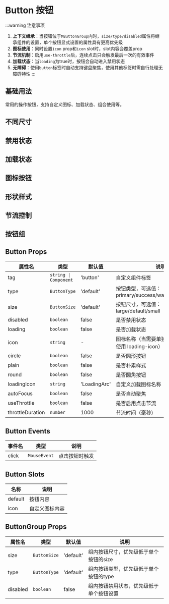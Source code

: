 # Button 按钮

:::warning 注意事项
1. **上下文继承**：当按钮位于`MButtonGroup`内时，`size/type/disabled`属性将继承组件的设置，单个按钮显式设置的属性具有更高优先级
2. **图标使用**：同时设置`icon` prop和`icon` slot时，slot内容会覆盖prop
3. **节流机制**：启用`use-throttle`后，连续点击只会触发最后一次的有效事件
4. **加载状态**：当`loading`为true时，按钮会自动进入禁用状态
5. **无障碍**：使用`button`标签时自动支持键盘聚焦，使用其他标签时需自行处理无障碍特性
:::

## 基础用法

常用的操作按钮，支持自定义图标、加载状态、组合使用等。

<demo vue="./example/base.vue" />

## 不同尺寸

<demo vue="./example/size.vue" />

## 禁用状态

<demo vue="./example/disable.vue" />

## 加载状态

<demo vue="./example/loading.vue" />


## 图标按钮

<demo vue="./example/icon.vue" />

## 形状样式
<demo vue="./example/shape.vue" />

## 节流控制

<demo vue="./example/throttling.vue" />

## 按钮组

<demo vue="./example/group.vue" />

## Button Props

| 属性名             | 类型                           | 默认值     | 说明                                                                 |
|-------------------|-------------------------------|-----------|--------------------------------------------------------------------|
| tag               | `string \| Component`         | 'button'  | 自定义组件标签                                                       |
| type              | `ButtonType`                  | 'default' | 按钮类型，可选值：primary/success/warning/danger/info               |
| size              | `ButtonSize`                  | 'default' | 按钮尺寸，可选值：large/default/small                               |
| disabled          | `boolean`                     | false     | 是否禁用状态                                                        |
| loading           | `boolean`                     | false     | 是否加载状态                                                        |
| icon              | `string`                      | -         | 图标名称（当需要单独设置加载图标时使用 loading-icon）                  |
| circle            | `boolean`                     | false     | 是否圆形按钮                                                        |
| plain             | `boolean`                     | false     | 是否朴素样式                                                        |
| round             | `boolean`                     | false     | 是否圆角按钮                                                        |
| loadingIcon       | `string`                      | 'LoadingArc' | 自定义加载图标名称                                                   |
| autoFocus         | `boolean`                     | false     | 是否自动聚焦                                                        |
| useThrottle       | `boolean`                     | false     | 是否启用点击节流                                                     |
| throttleDuration  | `number`                      | 1000      | 节流时间（毫秒）                                                     |

## Button Events

| 事件名  | 类型                | 说明           |
|--------|---------------------|---------------|
| click  | `MouseEvent`        | 点击按钮时触发 |

## Button Slots

| 名称   | 说明               |
|--------|--------------------|
| default | 按钮内容           |
| icon    | 自定义图标内容      |

## ButtonGroup Props

| 属性名    | 类型          | 默认值     | 说明                                   |
|----------|--------------|-----------|----------------------------------------|
| size     | `ButtonSize` | 'default' | 组内按钮尺寸，优先级低于单个按钮的size   |
| type     | `ButtonType` | 'default' | 组内按钮类型，优先级低于单个按钮的type   |
| disabled | `boolean`    | false     | 组内按钮禁用状态，优先级低于单个按钮设置 |
